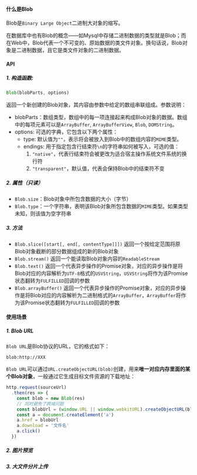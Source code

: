#### 什么是Blob
Blob是`Binary Large Object`二进制大对象的缩写。

在数据库中也有Blob的概念——如Mysql中存储二进制数据的类型就是Blob；而在Web中，Blob代表一个不可变的、原始数据的类文件对象。换句话说，Blob对象是二进制数据，且它是类文件对象的二进制数据。

#### API
##### 1. 构造函数:
```js
Blob(blobParts, options)
```
返回一个新创建的Blob对象，其内容由参数中给定的数组串联组成。参数说明：

- blobParts：数组类型，数组中的每一项连接起来构成Blob对象的数据。数组中的每项元素可以是`ArrayBuffer`, `ArrayBufferView`, `Blob`, `DOMString`。
- options: 可选的字典，它包含以下两个属性：
  - type: 默认值为`""`，表示将会被放入到Blob中的数组内容的`MIME`类型。
  - endings: 用于指定包含行结束符`\n`的字符串如何被写入，可选的值：
    1. `"native"`，代表行结束符会被更改为适合宿主操作系统文件系统的换行符
    2. `"transparent"`，默认值，代表会保持Blob中的结束符不变

##### 2. 属性（只读）
- `Blob.size`：Blob对象中所包含数据的大小（字节）
- `Blob.type`：一个字符串，表明该Blob对象所包含数据的`MIME`类型。如果类型未知，则该值为空字符串

##### 3. 方法
- `Blob.slice([start[, end[, contentType]]])`
  返回一个按给定范围将原Blob对象截断的部分数据组成的新的Blob对象
- `Blob.stream()`
  返回一个能读取Blob对象内容的`ReadableStream`
- `Blob.text()`
  返回一个代表异步操作的Promise对象，对应的异步操作是将Blob对应的内容解析为`UTF-8`格式的`USVString`，`USVString`将作为该Promise状态翻转为`FULFILLED`回调的参数
- `Blob.arrayBuffer()`
  返回一个代表异步操作的Promise对象，对应的异步操作是将Blob对应的内容解析为二进制格式的`ArrayBuffer`，`ArrayBuffer`将作为该Promise状态翻转为`FULFILLED`回调的参数

#### 使用场景
##### 1. Blob URL
`Blob URL`是Blob协议的URL，它的格式如下：
```
blob:http://XXX
```

`Blob URL`可以通过`URL.createObjectURL(blob)`创建，用来**唯一对应内存里面的某个Blob对象**，一般通过它生成目标文件资源的下载地址：
```js
http.request(sourceUrl)
  .then(res => {
    const blob = new Blob(res)
    // 同时避免了跨域问题
    const blobUrl = (window.URL || window.webkitURL).createObjectURL(blob)
    const a = document.createElement('a')
    a.href = blobUrl
    a.download = '文件名'
    a.click()
  })
```

##### 2. 图片预览

##### 3. 大文件分片上传

